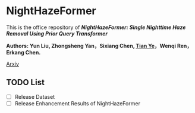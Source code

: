 # NightHazeFormer
This is the office repository of ***NightHazeFormer: Single Nighttime Haze Removal Using Prior Query Transformer***

**Authors: Yun Liu, Zhongsheng Yan，Sixiang Chen, [Tian Ye](https://owen718.github.io)，Wenqi Ren，Erkang Chen.**

[Arxiv](https://arxiv.org/pdf/2305.09533.pdf)

## TODO List
- [ ] Release Dataset
- [ ] Release Enhancement Results of NightHazeFormer
